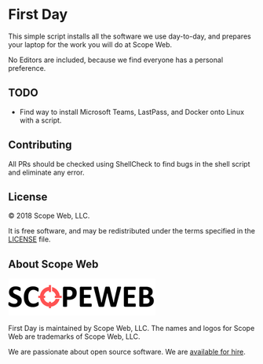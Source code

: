 # First Day

This simple script installs all the software we use day-to-day, and prepares your laptop for the work you will do at Scope Web.

No Editors are included, because we find everyone has a personal preference.

## TODO

- Find way to install Microsoft Teams, LastPass, and Docker onto Linux with a script.

## Contributing

All PRs should be checked using ShellCheck to find bugs in the shell script and eliminate any error.

License
-------

© 2018 Scope Web, LLC.

It is free software, and may be redistributed under the terms specified in the [LICENSE] file.

[LICENSE]: LICENSE

About Scope Web
----------------

![Scope Web](https://github.com/Scopeweb/marketing-assets/blob/master/logos/scopeweb-logo-small.png?raw=true)

First Day is maintained by Scope Web, LLC.
The names and logos for Scope Web are trademarks of Scope Web, LLC.

We are passionate about open source software.
We are [available for hire][hire].

[hire]: https://www.scopeweb.nyc/?utm_source=github